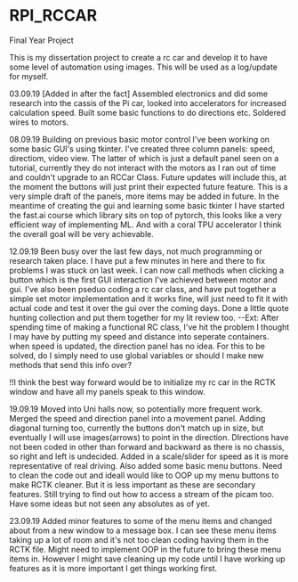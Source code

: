 # RPI_RCCAR
Final Year Project

This is my dissertation project to create a rc car and develop it to have some level of automation using images. This will be used as a log/update for myself.

03.09.19
[Added in after the fact]
Assembled electronics and did some research into the cassis of the Pi car, looked into accelerators for increased calculation speed. Built some basic functions to do directions etc. Soldered wires to motors.

08.09.19
Building on previous basic motor control I've been working on some basic GUI's using tkinter. I've created three column panels: speed, directiom, video view. The latter of which is just a default panel seen on a tutorial, currently they do not interact with the motors as I ran out of time and couldn't upgrade to an RCCar Class. Future updates will include this, at the moment the buttons will just print their expected future feature. This is a very simple draft of the panels, more items may be added in future.
In the meantime of creating the gui and learning some basic tkinter I have started the fast.ai course which library sits on top of pytorch, this looks like a very efficient way of implementing ML. And with a coral TPU accelerator I think the overall goal will be very achievable.

12.09.19
Been busy over the last few days, not much programming or research taken place. I have put a few minutes in here and there to fix problems I was stuck on last week. I can now call methods when clicking a button which is the first GUI interaction I've achieved between motor and gui. I've also been pseduo coding a rc car class, and have put together a simple set motor implementation and it works fine, will just need to fit it with actual code and test it over the gui over the coming days. Done a little quote hunting collection and put them together for my lit review too. 
--Ext: After spending time of making a functional RC class, I've hit the problem I thought I may have by putting my speed and distance into seperate containers. when speed is updated, the direction panel has no idea. For this to be solved, do I simply need to use global variables or should I make new methods that send this info over? 

!!I think the best way forward would be to initialize my rc car in the RCTK window and have all my panels speak to this window.

19.09.19
Moved into Uni halls now, so potentially more frequent work. Merged the speed and direction panel into a movement panel. Adding diagonal turning too, currently the buttons don't match up in size, but eventually I will use images(arrows) to point in the direction. DIrections have not been coded in other than forward and backward as there is no chassis, so right and left is undecided. Added in a scale/slider for speed as it is more representative of real driving. Also added some basic menu buttons. Need to clean the code out and ideall would like to OOP up my menu buttons to make RCTK cleaner. But it is less important as these are secondary features. Still trying to find out how to access a stream of the picam too. Have some ideas but not seen any absolutes as of yet.

23.09.19
Added minor features to some of the menu items and changed about from a new window to a message box. I can see these menu items taking up a lot of room and it's not too clean coding having them in the RCTK file. Might need to implement OOP in the future to bring these menu items in. However I might save cleaning up my code until I have working up features as it is more important I get things working first.
